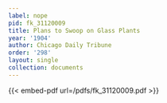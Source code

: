 ```yaml
---
label: nope
pid: fk_31120009
title: Plans to Swoop on Glass Plants
year: '1904'
author: Chicago Daily Tribune
order: '298'
layout: single
collection: documents
---
```



{{< embed-pdf url=/pdfs/fk_31120009.pdf >}}